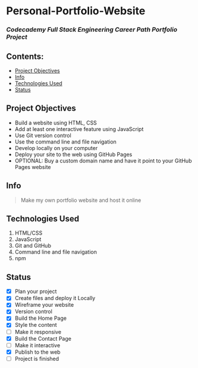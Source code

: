 # Personal-Portfolio-Website
### _Codecademy Full Stack Engineering Career Path Portfolio Project_

## Contents: 
* [Project Objectives](#Project-Objectives)<br>
* [Info](#Info)<br>
* [Technologies Used](#Technologies-Used)<br>
* [Status](#Status)<br>

## Project Objectives
* Build a website using HTML, CSS
* Add at least one interactive feature using JavaScript
* Use Git version control
* Use the command line and file navigation
* Develop locally on your computer
* Deploy your site to the web using GitHub Pages
* OPTIONAL: Buy a custom domain name and have it point to your GitHub Pages website

## Info
> Make my own portfolio website and host it online

## Technologies Used
1. HTML/CSS
2. JavaScript
3. Git and GitHub
4. Command line and file navigation
5. npm 

## Status
- [x] Plan your project
- [x] Create files and deploy it Locally
- [x] Wireframe your website
- [x] Version control
- [x] Build the Home Page
- [x] Style the content
- [ ] Make it responsive
- [x] Build the Contact Page
- [ ] Make it interactive
- [x] Publish to the web
- [ ] Project is finished
